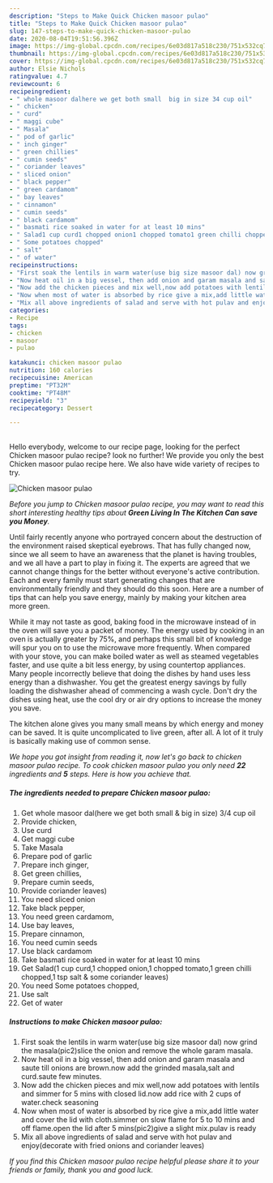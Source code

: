 ```yaml
---
description: "Steps to Make Quick Chicken masoor pulao"
title: "Steps to Make Quick Chicken masoor pulao"
slug: 147-steps-to-make-quick-chicken-masoor-pulao
date: 2020-08-04T19:51:56.396Z
image: https://img-global.cpcdn.com/recipes/6e03d817a518c230/751x532cq70/chicken-masoor-pulao-recipe-main-photo.jpg
thumbnail: https://img-global.cpcdn.com/recipes/6e03d817a518c230/751x532cq70/chicken-masoor-pulao-recipe-main-photo.jpg
cover: https://img-global.cpcdn.com/recipes/6e03d817a518c230/751x532cq70/chicken-masoor-pulao-recipe-main-photo.jpg
author: Elsie Nichols
ratingvalue: 4.7
reviewcount: 6
recipeingredient:
- " whole masoor dalhere we get both small  big in size 34 cup oil"
- " chicken"
- " curd"
- " maggi cube"
- " Masala"
- " pod of garlic"
- " inch ginger"
- " green chillies"
- " cumin seeds"
- " coriander leaves"
- " sliced onion"
- " black pepper"
- " green cardamom"
- " bay leaves"
- " cinnamon"
- " cumin seeds"
- " black cardamom"
- " basmati rice soaked in water for at least 10 mins"
- " Salad1 cup curd1 chopped onion1 chopped tomato1 green chilli chopped1 tsp salt  some coriander leaves"
- " Some potatoes chopped"
- " salt"
- " of water"
recipeinstructions:
- "First soak the lentils in warm water(use big size masoor dal) now grind the masala(pic2)slice the onion and remove the whole garam masala."
- "Now heat oil in a big vessel, then add onion and garam masala and saute till onions are brown.now add the grinded masala,salt and curd.saute few minutes."
- "Now add the chicken pieces and mix well,now add potatoes with lentils and simmer for 5 mins with closed lid.now add rice with 2 cups of water.check seasoning"
- "Now when most of water is absorbed by rice give a mix,add little water and cover the lid with cloth.simmer on slow flame for 5 to 10 mins and off flame.open the lid after 5 mins(pic2)give a slight mix.pulav is ready"
- "Mix all above ingredients of salad and serve with hot pulav and enjoy(decorate with fried onions and coriander leaves)"
categories:
- Recipe
tags:
- chicken
- masoor
- pulao

katakunci: chicken masoor pulao 
nutrition: 160 calories
recipecuisine: American
preptime: "PT32M"
cooktime: "PT48M"
recipeyield: "3"
recipecategory: Dessert

---
```

<br>
Hello everybody, welcome to our recipe page, looking for the perfect Chicken masoor pulao recipe? look no further! We provide you only the best Chicken masoor pulao recipe here. We also have wide variety of recipes to try.
<br>


![Chicken masoor pulao](https://img-global.cpcdn.com/recipes/6e03d817a518c230/751x532cq70/chicken-masoor-pulao-recipe-main-photo.jpg)

<i>Before you jump to Chicken masoor pulao recipe, you may want to read this short interesting healthy tips about 
<strong>Green Living In The Kitchen Can save you Money</strong>.</i>
</br>

Until fairly recently anyone who portrayed concern about the destruction of the environment raised skeptical eyebrows. That has fully changed now, since we all seem to have an awareness that the planet is having troubles, and we all have a part to play in fixing it. The experts are agreed that we cannot change things for the better without everyone's active contribution. Each and every family must start generating changes that are environmentally friendly and they should do this soon. Here are a number of tips that can help you save energy, mainly by making your kitchen area more green.

While it may not taste as good, baking food in the microwave instead of in the oven will save you a packet of money. The energy used by cooking in an oven is actually greater by 75%, and perhaps this small bit of knowledge will spur you on to use the microwave more frequently. When compared with your stove, you can make boiled water as well as steamed vegetables faster, and use quite a bit less energy, by using countertop appliances. Many people incorrectly believe that doing the dishes by hand uses less energy than a dishwasher. You get the greatest energy savings by fully loading the dishwasher ahead of commencing a wash cycle. Don't dry the dishes using heat, use the cool dry or air dry options to increase the money you save.

The kitchen alone gives you many small means by which energy and money can be saved. It is quite uncomplicated to live green, after all. A lot of it truly is basically making use of common sense.


<i>We hope you got insight from reading it, now let's go back to chicken masoor pulao recipe. To cook chicken masoor pulao you only need <strong>22</strong> ingredients and <strong>5</strong> steps. Here is how you achieve that.
</i>

##### The ingredients needed to prepare Chicken masoor pulao:

1. Get  whole masoor dal(here we get both small &amp; big in size) 3/4 cup oil
1. Provide  chicken,
1. Use  curd
1. Get  maggi cube
1. Take  Masala
1. Prepare  pod of garlic
1. Prepare  inch ginger,
1. Get  green chillies,
1. Prepare  cumin seeds,
1. Provide  coriander leaves)
1. You need  sliced onion
1. Take  black pepper,
1. You need  green cardamom,
1. Use  bay leaves,
1. Prepare  cinnamon,
1. You need  cumin seeds
1. Use  black cardamom
1. Take  basmati rice soaked in water for at least 10 mins
1. Get  Salad(1 cup curd,1 chopped onion,1 chopped tomato,1 green chilli chopped,1 tsp salt &amp; some coriander leaves)
1. You need  Some potatoes chopped,
1. Use  salt
1. Get  of water


##### Instructions to make Chicken masoor pulao:

1. First soak the lentils in warm water(use big size masoor dal) now grind the masala(pic2)slice the onion and remove the whole garam masala.
1. Now heat oil in a big vessel, then add onion and garam masala and saute till onions are brown.now add the grinded masala,salt and curd.saute few minutes.
1. Now add the chicken pieces and mix well,now add potatoes with lentils and simmer for 5 mins with closed lid.now add rice with 2 cups of water.check seasoning
1. Now when most of water is absorbed by rice give a mix,add little water and cover the lid with cloth.simmer on slow flame for 5 to 10 mins and off flame.open the lid after 5 mins(pic2)give a slight mix.pulav is ready
1. Mix all above ingredients of salad and serve with hot pulav and enjoy(decorate with fried onions and coriander leaves)


<i>If you find this Chicken masoor pulao recipe helpful please share it to your friends or family, thank you and good luck.</i>
